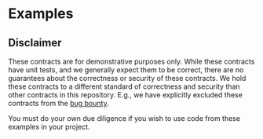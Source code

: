 # Examples

## Disclaimer

These contracts are for demonstrative purposes only.
While these contracts have unit tests, and we generally expect them to be
correct, there are no guarantees about the correctness or security of 
these contracts. We hold these contracts to a different standard of 
correctness and security than other contracts in this repository. 
E.g., we have explicitly excluded these contracts from the
[bug bounty](https://valueswap.valuenetwork.live/bug-bounty/#scope). 

You must do your own due diligence if you wish to use code
from these examples in your project.
